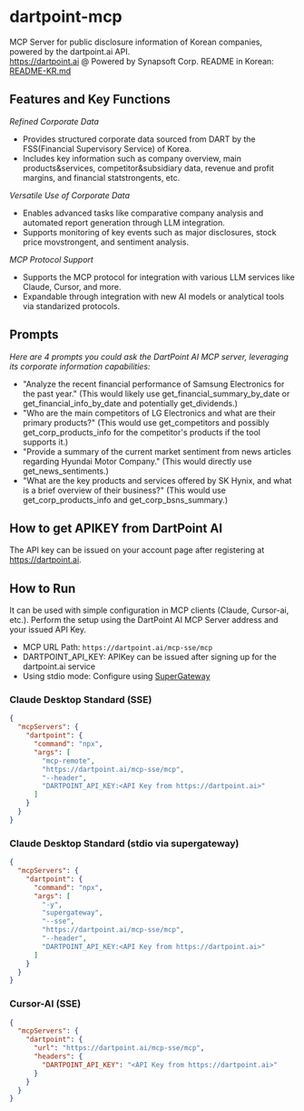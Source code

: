 # dartpoint-mcp
MCP Server for public disclosure information of Korean companies, powered by the dartpoint.ai API.  
https://dartpoint.ai @ Powered by Synapsoft Corp.
README in Korean: [README-KR.md](https://github.com/dartpointai/dartpoint-mcp/blob/master/README-KR.md)

## Features and Key Functions
*Refined Corporate Data*
- Provides structured corporate data sourced from DART by the FSS(Financial Supervisory Service) of Korea.
- Includes key information such as company overview, main products&services, competitor&subsidiary data, revenue and profit margins, and financial statstrongents, etc.

*Versatile Use of Corporate Data*
- Enables advanced tasks like comparative company analysis and automated report generation through LLM integration.
- Supports monitoring of key events such as major disclosures, stock price movstrongent, and sentiment analysis.

*MCP Protocol Support*
- Supports the MCP protocol for integration with various LLM services like Claude, Cursor, and more.
- Expandable through integration with new AI models or analytical tools via standarized protocols.

## Prompts
*Here are 4 prompts you could ask the DartPoint AI MCP server, leveraging its corporate information capabilities:*
- "Analyze the recent financial performance of Samsung Electronics for the past year."
(This would likely use get_financial_summary_by_date or get_financial_info_by_date and potentially get_dividends.)
- "Who are the main competitors of LG Electronics and what are their primary products?"
(This would use get_competitors and possibly get_corp_products_info for the competitor's products if the tool supports it.)
- "Provide a summary of the current market sentiment from news articles regarding Hyundai Motor Company."
(This would directly use get_news_sentiments.)
- "What are the key products and services offered by SK Hynix, and what is a brief overview of their business?"
(This would use get_corp_products_info and get_corp_bsns_summary.)

## How to get APIKEY from DartPoint AI

The API key can be issued on your account page after registering at https://dartpoint.ai.

## How to Run

It can be used with simple configuration in MCP clients (Claude, Cursor-ai, etc.).
Perform the setup using the DartPoint AI MCP Server address and your issued API Key.

- MCP URL Path: `https://dartpoint.ai/mcp-sse/mcp`
- DARTPOINT_API_KEY: APIKey can be issued after signing up for the dartpoint.ai service
- Using stdio mode: Configure using [SuperGateway](https://github.com/supercorp-ai/supergateway)

### Claude Desktop Standard (SSE)
```json
{
  "mcpServers": {
    "dartpoint": {
      "command": "npx",
      "args": [
        "mcp-remote",
        "https://dartpoint.ai/mcp-sse/mcp",
        "--header",
        "DARTPOINT_API_KEY:<API Key from https://dartpoint.ai>"
      ]
    }
  }
}
```

### Claude Desktop Standard (stdio via supergateway)
```json
{
  "mcpServers": {
    "dartpoint": {
      "command": "npx",
      "args": [
        "-y",
        "supergateway",
        "--sse",
        "https://dartpoint.ai/mcp-sse/mcp",
        "--header",
        "DARTPOINT_API_KEY:<API Key from https://dartpoint.ai>"
      ]
    }
  }
}
```

### Cursor-AI (SSE)
```json
{
  "mcpServers": {
    "dartpoint": {
      "url": "https://dartpoint.ai/mcp-sse/mcp",
      "headers": {
        "DARTPOINT_API_KEY": "<API Key from https://dartpoint.ai>"
      }
    }
  }
}
```


